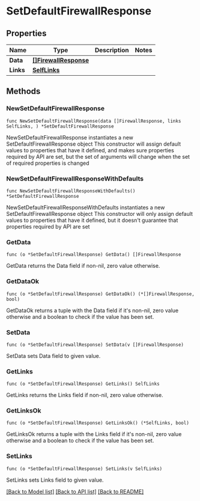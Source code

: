 # SetDefaultFirewallResponse

## Properties

Name | Type | Description | Notes
------------ | ------------- | ------------- | -------------
**Data** | [**[]FirewallResponse**](FirewallResponse.md) |  | 
**Links** | [**SelfLinks**](SelfLinks.md) |  | 

## Methods

### NewSetDefaultFirewallResponse

`func NewSetDefaultFirewallResponse(data []FirewallResponse, links SelfLinks, ) *SetDefaultFirewallResponse`

NewSetDefaultFirewallResponse instantiates a new SetDefaultFirewallResponse object
This constructor will assign default values to properties that have it defined,
and makes sure properties required by API are set, but the set of arguments
will change when the set of required properties is changed

### NewSetDefaultFirewallResponseWithDefaults

`func NewSetDefaultFirewallResponseWithDefaults() *SetDefaultFirewallResponse`

NewSetDefaultFirewallResponseWithDefaults instantiates a new SetDefaultFirewallResponse object
This constructor will only assign default values to properties that have it defined,
but it doesn't guarantee that properties required by API are set

### GetData

`func (o *SetDefaultFirewallResponse) GetData() []FirewallResponse`

GetData returns the Data field if non-nil, zero value otherwise.

### GetDataOk

`func (o *SetDefaultFirewallResponse) GetDataOk() (*[]FirewallResponse, bool)`

GetDataOk returns a tuple with the Data field if it's non-nil, zero value otherwise
and a boolean to check if the value has been set.

### SetData

`func (o *SetDefaultFirewallResponse) SetData(v []FirewallResponse)`

SetData sets Data field to given value.


### GetLinks

`func (o *SetDefaultFirewallResponse) GetLinks() SelfLinks`

GetLinks returns the Links field if non-nil, zero value otherwise.

### GetLinksOk

`func (o *SetDefaultFirewallResponse) GetLinksOk() (*SelfLinks, bool)`

GetLinksOk returns a tuple with the Links field if it's non-nil, zero value otherwise
and a boolean to check if the value has been set.

### SetLinks

`func (o *SetDefaultFirewallResponse) SetLinks(v SelfLinks)`

SetLinks sets Links field to given value.



[[Back to Model list]](../README.md#documentation-for-models) [[Back to API list]](../README.md#documentation-for-api-endpoints) [[Back to README]](../README.md)


